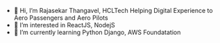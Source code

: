 - 👋 Hi, I’m Rajasekar Thangavel, HCLTech Helping Digital Experience to Aero Passengers and Aero Pilots 
- 👀 I’m interested in ReactJS, NodejS
- 🌱 I’m currently learning Python Django, AWS Foundatation

<!---
ktrajasekar/ktrajasekar is a ✨ special ✨ repository because its `README.md` (this file) appears on your GitHub profile.
You can click the Preview link to take a look at your changes.
--->
